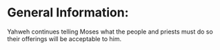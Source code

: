 # General Information:

Yahweh continues telling Moses what the people and priests must do so their offerings will be acceptable to him.